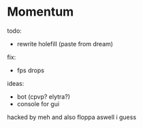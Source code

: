 # Momentum

todo:
- rewrite holefill (paste from dream)

fix:
- fps drops

ideas:
- bot (cpvp? elytra?)
- console for gui

hacked by meh and also floppa aswell i guess 
